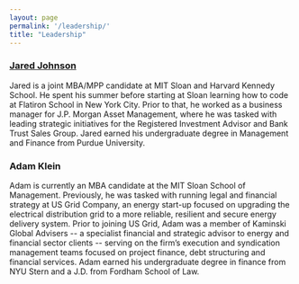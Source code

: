 ```yaml
---
layout: page
permalink: '/leadership/'
title: "Leadership"
---
```


### <a href='http://jared-johnson.com' target='\_blank'>Jared Johnson</a>
Jared is a joint MBA/MPP candidate at MIT Sloan and Harvard Kennedy School. He spent his summer before starting at Sloan learning how to code at Flatiron School in New York City. Prior to that, he worked as a business manager for J.P. Morgan Asset Management, where he was tasked with leading strategic initiatives for the Registered Investment Advisor and Bank Trust Sales Group. Jared earned his undergraduate degree in Management and Finance from Purdue University.

### Adam Klein

Adam is currently an MBA candidate at the MIT Sloan School of Management. Previously,
he was tasked with running legal and financial strategy at US Grid Company, an energy start-up focused on upgrading the electrical distribution grid to a more reliable, resilient and secure energy delivery system. Prior to joining US Grid, Adam was a member of Kaminski Global Advisers -- a specialist financial and strategic advisor to energy and financial sector clients -- serving on the firm’s execution and syndication management teams focused on project finance, debt structuring and financial services. Adam earned his undergraduate degree in finance from NYU Stern and a J.D. from Fordham School of Law.
